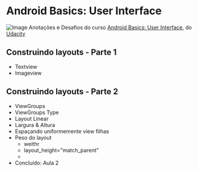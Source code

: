 # **Android Basics: User Interface**

![Image](https://profilinator.rishav.dev/skills-assets/android-original-wordmark.svg)
Anotações e Desafios do curso [Android Basics: User Interface](https://classroom.udacity.com/courses/ud834), do [Udacity](https://classroom.udacity.com/courses/ud834)

## **Construindo layouts - Parte 1**

- Textview
- Imageview

## **Construindo layouts - Parte 2**

- ViewGroups
- ViewGroups Type
- Layout Linear
- Largura & Altura
- Espaçando uniformemente view filhas
- Peso do layout
  - weithr
  - layout_height="match_parent"
  -
- Concluído: Aula 2

>
